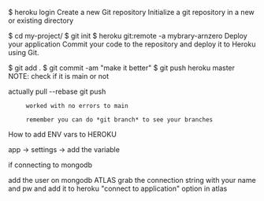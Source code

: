 $ heroku login
Create a new Git repository
Initialize a git repository in a new or existing directory

$ cd my-project/
$ git init
$ heroku git:remote -a mybrary-arnzero
Deploy your application
Commit your code to the repository and deploy it to Heroku using Git.

$ git add .
$ git commit -am "make it better"
$ git push heroku master NOTE: check if it is main or not

actually pull --rebase
         git push

         worked with no errors to main

         remember you can do *git branch* to see your branches

How to add ENV vars to HEROKU

app -> settings -> add the variable

if connecting to mongodb

add the user on mongodb ATLAS grab the connection string with your name and pw
and add it to heroku "connect to application" option in atlas